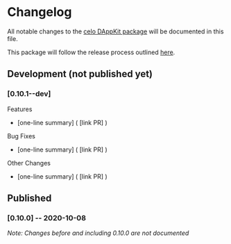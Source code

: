 # Changelog
All notable changes to the [celo DAppKit package](https://www.npmjs.com/package/@celo/dappkit) will be documented in this file. 

This package will follow the release process outlined [here](https://docs.celo.org/community/release-process).


## Development (not published yet)
### **[0.10.1--dev]**
Features
- [one-line summary]  ( [link PR] )

Bug Fixes
- [one-line summary]  ( [link PR] )

Other Changes
- [one-line summary]  ( [link PR] )


## Published
### **[0.10.0]** -- 2020-10-08
_Note: Changes before and including 0.10.0 are not documented_
